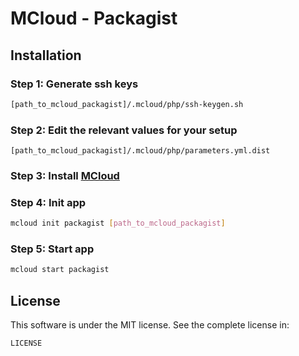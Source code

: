 # MCloud - Packagist

## Installation

### Step 1: Generate ssh keys

``` bash
[path_to_mcloud_packagist]/.mcloud/php/ssh-keygen.sh
```

### Step 2: Edit the relevant values for your setup

`[path_to_mcloud_packagist]/.mcloud/php/parameters.yml.dist`

### Step 3: Install [MCloud](https://mcloud.io)

### Step 4: Init app

``` bash
mcloud init packagist [path_to_mcloud_packagist]
```

### Step 5: Start app

``` bash
mcloud start packagist
```

## License

This software is under the MIT license. See the complete license in:

```
LICENSE
```